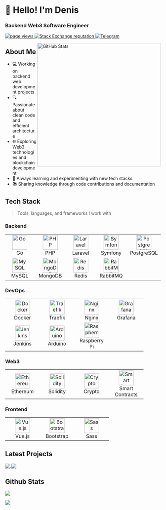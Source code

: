 # <div align="left">👋 Hello! I'm Denis</div>

<div align="left">
<h3>Backend Web3 Software Engineer</h3>
</div>

<p align="left">
  <a href="https://github.com/dionisvl">
    <img src="https://komarev.com/ghpvc/?username=dionisvl" alt="page views" />
  </a>
  <a href="https://stackoverflow.com/users/9833222">
    <img alt="Stack Exchange reputation" src="https://img.shields.io/stackexchange/stackoverflow/r/9833222?color=orange&label=reputation&logo=stackoverflow">
  </a>
  <a href="https://t.me/apilove">
    <img src="https://img.shields.io/badge/Telegram-2CA5E0?style=flat&logo=telegram&logoColor=white" alt="Telegram" />
  </a>
</p>

<a href="#dionisvl">
  <img src="https://github-readme-stats.vercel.app/api?username=dionisvl&show_icons=true&theme=tokyonight" alt="GitHub Stats" align="right" width="400" />
</a>

## About Me

- 💻 Working on backend web development projects
- 🔍 Passionate about clean code and efficient architecture
- 🌐 Exploring Web3 technologies and blockchain development
- 🚀 Always learning and experimenting with new tech stacks
- 📚 Sharing knowledge through code contributions and documentation

## Tech Stack

> Tools, languages, and frameworks I work with

<h3>Backend</h3>
<table>
  <tr>
    <td align="center" width="96">
      <img src="https://profilinator.rishav.dev/skills-assets/go-original.svg" width="48" height="48" alt="Go" />
      <br>Go
    </td>
    <td align="center" width="96">
      <img src="https://profilinator.rishav.dev/skills-assets/php-original.svg" width="48" height="48" alt="PHP" />
      <br>PHP
    </td>
    <td align="center" width="96">
      <img src="https://profilinator.rishav.dev/skills-assets/laravel-plain-wordmark.svg" width="48" height="48" alt="Laravel" />
      <br>Laravel
    </td>
    <td align="center" width="96">
      <img src="https://symfony.com/logos/symfony_black_03.svg" width="48" height="48" alt="Symfony" />
      <br>Symfony
    </td>
    <td align="center" width="96">
      <img src="https://profilinator.rishav.dev/skills-assets/postgresql-original-wordmark.svg" width="48" height="48" alt="PostgreSQL" />
      <br>PostgreSQL
    </td>
  </tr>
  <tr>
    <td align="center" width="96">
      <img src="https://profilinator.rishav.dev/skills-assets/mysql-original-wordmark.svg" width="48" height="48" alt="MySQL" />
      <br>MySQL
    </td>
    <td align="center" width="96">
      <img src="https://profilinator.rishav.dev/skills-assets/mongodb-original-wordmark.svg" width="48" height="48" alt="MongoDB" />
      <br>MongoDB
    </td>
    <td align="center" width="96">
      <img src="https://profilinator.rishav.dev/skills-assets/redis-original-wordmark.svg" width="48" height="48" alt="Redis" />
      <br>Redis
    </td>
    <td align="center" width="96">
      <img src="https://cdn.worldvectorlogo.com/logos/rabbitmq.svg" width="48" height="48" alt="RabbitMQ" />
      <br>RabbitMQ
    </td>

  </tr>
</table>

<h3>DevOps</h3>
<table>
  <tr>
    <td align="center" width="96">
      <img src="https://profilinator.rishav.dev/skills-assets/docker-original-wordmark.svg" width="48" height="48" alt="Docker" />
      <br>Docker
    </td>
    <td align="center" width="96">
      <img src="https://doc.traefik.io/traefik/assets/img/traefik.logo.png" width="48" height="48" alt="Traefik" />
      <br>Traefik
    </td>
    <td align="center" width="96">
      <img src="https://profilinator.rishav.dev/skills-assets/nginx-original.svg" width="48" height="48" alt="Nginx" />
      <br>Nginx
    </td>
    <td align="center" width="96">
      <img src="https://profilinator.rishav.dev/skills-assets/grafana.png" width="48" height="48" alt="Grafana" />
      <br>Grafana
    </td>
  </tr>
  <tr>
    <td align="center" width="96">
      <img src="https://profilinator.rishav.dev/skills-assets/jenkins-icon.svg" width="48" height="48" alt="Jenkins" />
      <br>Jenkins
    </td>
    <td align="center" width="96">
      <img src="https://profilinator.rishav.dev/skills-assets/arduino.png" width="48" height="48" alt="Arduino" />
      <br>Arduino
    </td>
    <td align="center" width="96">
      <img src="https://profilinator.rishav.dev/skills-assets/raspberrypi.png" width="48" height="48" alt="Raspberry Pi" />
      <br>Raspberry Pi
    </td>
  </tr>
</table>

<h3>Web3</h3>
<table>
  <tr>
    <td align="center" width="96">
      <img src="https://raw.githubusercontent.com/danielcranney/readme-generator/main/public/icons/skills/ethereum-colored.svg" width="48" height="48" alt="Ethereum" />
      <br>Ethereum
    </td>
    <td align="center" width="96">
      <img src="https://raw.githubusercontent.com/danielcranney/readme-generator/main/public/icons/skills/solidity-colored.svg" width="48" height="48" alt="Solidity" />
      <br>Solidity
    </td>
    <td align="center" width="96">
      <img src="https://cryptologos.cc/logos/bitcoin-btc-logo.svg" width="48" height="48" alt="Crypto" />
      <br>Crypto
    </td>
    <td align="center" width="96">
      <img src="https://cryptologos.cc/logos/ethereum-eth-logo.svg" width="48" height="48" alt="Smart Contracts" />
      <br>Smart Contracts
    </td>

  </tr>

</table>

<h3>Frontend</h3>
<table>
  <tr>
    <td align="center" width="96">
      <img src="https://profilinator.rishav.dev/skills-assets/vuejs-original-wordmark.svg" width="48" height="48" alt="Vue.js" />
      <br>Vue.js
    </td>
    <td align="center" width="96">
      <img src="https://profilinator.rishav.dev/skills-assets/bootstrap-plain.svg" width="48" height="48" alt="Bootstrap" />
      <br>Bootstrap
    </td>
    <td align="center" width="96">
      <img src="https://profilinator.rishav.dev/skills-assets/sass-original.svg" width="48" height="48" alt="Sass" />
      <br>Sass
    </td>
  </tr>
</table>

## Latest Projects

<a href="https://github.com/dionisvl/your-project-1">
  <img align="center" src="https://github-readme-stats.vercel.app/api/pin/?username=dionisvl&repo=my.web3.auth&theme=tokyonight" />
</a>
<a href="https://github.com/dionisvl/your-project-2">
  <img align="center" src="https://github-readme-stats.vercel.app/api/pin/?username=dionisvl&repo=tg-message-forwarder&theme=tokyonight" />
</a>

## Github Stats

![](https://github-profile-summary-cards.vercel.app/api/cards/profile-details?username=dionisvl&theme=github_dark)

![](https://github-profile-summary-cards.vercel.app/api/cards/productive-time?username=dionisvl&theme=github_dark)

